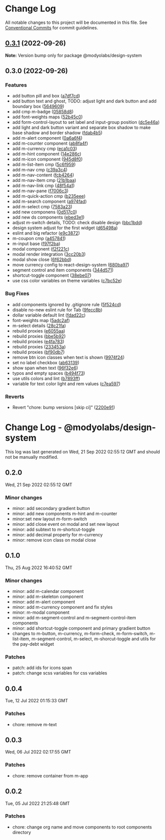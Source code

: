 # Change Log

All notable changes to this project will be documented in this file.
See [Conventional Commits](https://conventionalcommits.org) for commit guidelines.

## [0.3.1](https://github.com/modyolabs/modyo-design-system/compare/@modyolabs/design-system@0.3.0...@modyolabs/design-system@0.3.1) (2022-09-26)

**Note:** Version bump only for package @modyolabs/design-system





## 0.3.0 (2022-09-26)


### Features

* add button pill and box ([a7df7cd](https://github.com/modyolabs/modyo-design-system/commit/a7df7cdf3308a2a142cb75bb528646cca360ea40))
* add button text and ghost, TODO: adjust light and dark button and add boundary box ([5649609](https://github.com/modyolabs/modyo-design-system/commit/564960986223e3135c07c1fbd212831e2571bb6b))
* add cmp m-badge ([05858d8](https://github.com/modyolabs/modyo-design-system/commit/05858d869115eb4ca6214f8348da1e1970f091ce))
* add font-weights maps ([52b45c0](https://github.com/modyolabs/modyo-design-system/commit/52b45c0e56b763d8b7e0744584f854350d23cc8c))
* add form-control-layout to set label and input-group position ([dc5e46a](https://github.com/modyolabs/modyo-design-system/commit/dc5e46a8427981073b7b818fe0621b090dbf3326))
* add light and dark button variant and separate box shadow to make base shadow and border shadow ([fdab4b5](https://github.com/modyolabs/modyo-design-system/commit/fdab4b50ac6ef5a319c3b7ca6f7519b241332a0f))
* add m-alert component ([0a6a6f4](https://github.com/modyolabs/modyo-design-system/commit/0a6a6f4a81702936041468af462ef72a7a6f36bd))
* add m-counter component ([ab8fa4f](https://github.com/modyolabs/modyo-design-system/commit/ab8fa4f66949f8febdad4cb51e143f5f16ad84dd))
* add m-currency cmp ([eca1c03](https://github.com/modyolabs/modyo-design-system/commit/eca1c0377c5f42a9925bdce87b12844aa175675c))
* add m-hint component ([14e286c](https://github.com/modyolabs/modyo-design-system/commit/14e286caad9d2fe0675072c0409468c07defd7de))
* add m-icon component ([945d8f0](https://github.com/modyolabs/modyo-design-system/commit/945d8f02ee008928c4143927cfc779d5f0199f70))
* add m-list-item cmp ([5c6f959](https://github.com/modyolabs/modyo-design-system/commit/5c6f959acde0ed7fef0b94b190df25b185a3800b))
* add m-nav cmp ([c39a3c4](https://github.com/modyolabs/modyo-design-system/commit/c39a3c46a07c24a0440054ada5f47253ab57e1df))
* add m-nav-content ([fcb4264](https://github.com/modyolabs/modyo-design-system/commit/fcb42645c1954d71123204191f18b5b5d791c5e7))
* add m-nav-item cmp ([21b1baa](https://github.com/modyolabs/modyo-design-system/commit/21b1baa0148419bfe985c1019c9b45a84d3940f6))
* add m-nav-link cmp ([48f54a1](https://github.com/modyolabs/modyo-design-system/commit/48f54a1d55fa5052c197f95a1b6f8b48b1b7d0f6))
* add m-nav-pane ([f7006c3](https://github.com/modyolabs/modyo-design-system/commit/f7006c3948de00c9941075d8df83ac87c47fe5b0))
* add m-quick-action cmp ([b235eee](https://github.com/modyolabs/modyo-design-system/commit/b235eeee70a5c238d95d22defb6a6bb60e811853))
* add m-search component ([a974fad](https://github.com/modyolabs/modyo-design-system/commit/a974fade3d89199f4eae96687760340da3a008b2))
* add m-select cmp ([7583a23](https://github.com/modyolabs/modyo-design-system/commit/7583a2317a88797de67011205d8c7536fd1ef9ad))
* add new componens ([0d517c0](https://github.com/modyolabs/modyo-design-system/commit/0d517c06b895580c5a61300d217f007840d18419))
* add new ds components ([ebed3e1](https://github.com/modyolabs/modyo-design-system/commit/ebed3e1a62cab89ac7cb30340444183115cdfe39))
* adjust m-switch details, TODO: check disable design ([bbc1bdd](https://github.com/modyolabs/modyo-design-system/commit/bbc1bddff40f73a9cc6d516613ed90f808769183))
* design system adjust for the first widget ([d65498a](https://github.com/modyolabs/modyo-design-system/commit/d65498a7328ba4a10d41b95b7a1074f84a6d3223))
* eslint and big refactor ([e9c3872](https://github.com/modyolabs/modyo-design-system/commit/e9c38728215a177d24c63d4b014f1d0d58d6c5d2))
* m-coupon cmp ([a457841](https://github.com/modyolabs/modyo-design-system/commit/a457841a3b7d865917385b99d58b7a49ff04ccc8))
* m-input base ([f97f2ba](https://github.com/modyolabs/modyo-design-system/commit/f97f2baa5e644a66823a1cddbb4ad6b3d78e1256))
* modal component ([f2f221c](https://github.com/modyolabs/modyo-design-system/commit/f2f221cc5b51e3baf091fedefb0947381cb04b23))
* modal render integration ([3cc20b3](https://github.com/modyolabs/modyo-design-system/commit/3cc20b3afa7227d72e3a2cc41b31115b8bbf850d))
* modal show close ([6f62bbd](https://github.com/modyolabs/modyo-design-system/commit/6f62bbd52a7da60a535991d42c500a03ee7ae59f))
* move currency config to react-design-system ([680ba97](https://github.com/modyolabs/modyo-design-system/commit/680ba978c4ec46f135d623ec2d95ec725451b7bb))
* segment control and item components ([344d571](https://github.com/modyolabs/modyo-design-system/commit/344d571479242eaff456a068880121b0cb94dfb9))
* shortcut-toggle component ([38ebe07](https://github.com/modyolabs/modyo-design-system/commit/38ebe07f010293abad899758be62657b85808f72))
* use css color variables on theme variables ([c7bc52e](https://github.com/modyolabs/modyo-design-system/commit/c7bc52eb89b6605d59d20310ef31c602e3bce231))


### Bug Fixes

* add components ignored by .gitignore rule ([5f524cd](https://github.com/modyolabs/modyo-design-system/commit/5f524cdcca662517383ee050552213baf04fdcfa))
* disable no-new eslint rule for Tab ([9fecc8b](https://github.com/modyolabs/modyo-design-system/commit/9fecc8b8b7b04d6fb2568fbc01d5a98c332a41e8))
* dollar variable default lint ([fdad22c](https://github.com/modyolabs/modyo-design-system/commit/fdad22c14a18d34c7e17a2ac76c65be433251605))
* font-weights map ([5adc2af](https://github.com/modyolabs/modyo-design-system/commit/5adc2af52bd41a5496985e0d821a3632587b9a5e))
* m-select details ([28c21fa](https://github.com/modyolabs/modyo-design-system/commit/28c21fad5ac05f81d8c38191cb245d4efa5b7ea8))
* rebuild proxies ([e6055aa](https://github.com/modyolabs/modyo-design-system/commit/e6055aa2867f1fbc3f57fd45195af83190391a53))
* rebuild proxies ([bbe5b92](https://github.com/modyolabs/modyo-design-system/commit/bbe5b92f60fd6a8be6cf04e95c81b18f3de7e2a9))
* rebuild proxies ([e4fa783](https://github.com/modyolabs/modyo-design-system/commit/e4fa7836e8aa2d491151753e3ec55b8ef163131b))
* rebuild proxies ([233453a](https://github.com/modyolabs/modyo-design-system/commit/233453abc15cf433faef93ddad8c0b69fd71aa77))
* rebuild proxies ([bf90db7](https://github.com/modyolabs/modyo-design-system/commit/bf90db775ef10483e8f415cce9ae330f93b9c0b7))
* remove btn icon classes when text is shown ([9974f24](https://github.com/modyolabs/modyo-design-system/commit/9974f2446e1dd97c68bc806e035ad25cf60d2a79))
* set no label checkbox ([ab63139](https://github.com/modyolabs/modyo-design-system/commit/ab631396fab56befe5b0c5245e5dcb246a962c67))
* show span when text ([96f32e6](https://github.com/modyolabs/modyo-design-system/commit/96f32e610217cecb5097fbbeef69dce42bd6f93f))
* typos and empty spaces ([b494f73](https://github.com/modyolabs/modyo-design-system/commit/b494f73f158022e23dec4f5df54a6ba54d374491))
* use utils colors and lint ([b7893ff](https://github.com/modyolabs/modyo-design-system/commit/b7893ff907255aa3bf9ff776a7cd63105ab8aa81))
* variable for text color light and rem values ([c7ea597](https://github.com/modyolabs/modyo-design-system/commit/c7ea597ce26d2f71d09d761fdfe65ca82b69a361))


### Reverts

* Revert "chore: bump versions [skip ci]" ([2200e91](https://github.com/modyolabs/modyo-design-system/commit/2200e915f10d9ce8dc36df66da0c2c6afa0945d2))



# Change Log - @modyolabs/design-system

This log was last generated on Wed, 21 Sep 2022 02:55:12 GMT and should not be manually modified.

## 0.2.0
Wed, 21 Sep 2022 02:55:12 GMT

### Minor changes

- minor: add secondary gradient button 
- minor: add new components m-hint and m-counter
- minor:set new layout m-form-switch
- minor: add close event on modal and set new layout
- minor: add subtext to m-shortcut-toggle
- minor: add decimal property for m-currency
- minor: remove icon class on modal close

## 0.1.0
Thu, 25 Aug 2022 16:40:52 GMT

### Minor changes

- minor: add m-calendar component
- minor: add m-skeleton component
- minor: add m-alert component
- minor: add m-currency component and fix styles
- minor: m-modal component
- minor: add m-segment-control and m-segment-control-item components
- minor: add shortcut-toggle component and primary gradient button
- changes to m-button, m-currency, m-form-check, m-form-switch, m-list-item, m-segment-control, m-select, m-shorcut-toggle and utils for the pay-debt widget

### Patches

- patch: add ids for icons span
- patch: change scss variables for css variables

## 0.0.4
Tue, 12 Jul 2022 01:15:33 GMT

### Patches

- chore: remove m-text

## 0.0.3
Wed, 06 Jul 2022 02:17:55 GMT

### Patches

- chore: remove container from m-app

## 0.0.2
Tue, 05 Jul 2022 21:25:48 GMT

### Patches

- chore: change org name and move components to root components directory
